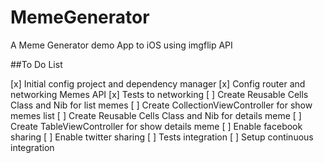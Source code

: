 # MemeGenerator
A Meme Generator demo App to iOS using imgflip API

##To Do List

[x] Initial config project and dependency manager
[x] Config router and networking Memes API
[x] Tests to networking
[ ] Create Reusable Cells Class and Nib for list memes
[ ] Create CollectionViewController for show memes list
[ ] Create Reusable Cells Class and Nib for details meme
[ ] Create TableViewController for show details meme
[ ] Enable facebook sharing
[ ] Enable twitter sharing
[ ] Tests integration
[ ] Setup continuous integration

